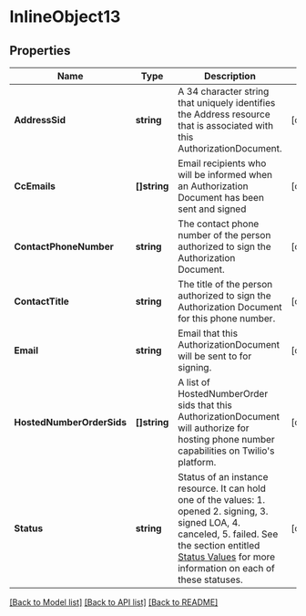 # InlineObject13

## Properties

Name | Type | Description | Notes
------------ | ------------- | ------------- | -------------
**AddressSid** | **string** | A 34 character string that uniquely identifies the Address resource that is associated with this AuthorizationDocument. | [optional] 
**CcEmails** | **[]string** | Email recipients who will be informed when an Authorization Document has been sent and signed | [optional] 
**ContactPhoneNumber** | **string** | The contact phone number of the person authorized to sign the Authorization Document. | [optional] 
**ContactTitle** | **string** | The title of the person authorized to sign the Authorization Document for this phone number. | [optional] 
**Email** | **string** | Email that this AuthorizationDocument will be sent to for signing. | [optional] 
**HostedNumberOrderSids** | **[]string** | A list of HostedNumberOrder sids that this AuthorizationDocument will authorize for hosting phone number capabilities on Twilio&#39;s platform. | [optional] 
**Status** | **string** | Status of an instance resource. It can hold one of the values: 1. opened 2. signing, 3. signed LOA, 4. canceled, 5. failed. See the section entitled [Status Values](https://www.twilio.com/docs/api/phone-numbers/hosted-number-authorization-documents#status-values) for more information on each of these statuses. | [optional] 

[[Back to Model list]](../README.md#documentation-for-models) [[Back to API list]](../README.md#documentation-for-api-endpoints) [[Back to README]](../README.md)


